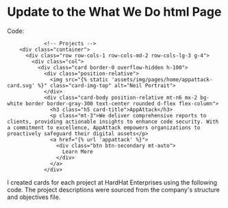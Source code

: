 # Update to the What We Do html Page

<!-- Image -->

Code: 
```
            <!-- Projects -->
    <div class="container">
      <div class="row row-cols-1 row-cols-md-2 row-cols-lg-3 g-4">
        <div class="col">
          <div class="card border-0 overflow-hidden h-100">
            <div class="position-relative">
              <img src="{% static 'assets/img/pages/home/appattack-card.svg' %}" class="card-img-top" alt="Neil Portrait">
            </div>  
            <div class="card-body position-relative mt-n6 mx-2 bg-white border border-gray-300 text-center rounded d-flex flex-column">
              <h3 class="h5 card-title">AppAttack</h3>
              <p class="mt-3">We deliver comprehensive reports to clients, providing actionable insights to enhance code security. With a commitment to excellence, AppAttack empowers organizations to proactively safeguard their digital assets</p>
              <a href="{% url 'appattack' %}">
                <div class="btn btn-secondary mt-auto">
                  Learn More
                </div>
              </a>
            </div>
```

I created cards for each project at HardHat Enterprises using the following code. The project descriptions were sourced from the company's structure and objectives file.